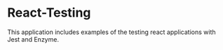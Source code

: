 React-Testing
=============

This application includes examples of the testing react applications with Jest and Enzyme.